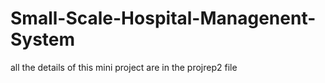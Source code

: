 # Small-Scale-Hospital-Managenent-System
all the details of this mini project are in the projrep2 file

